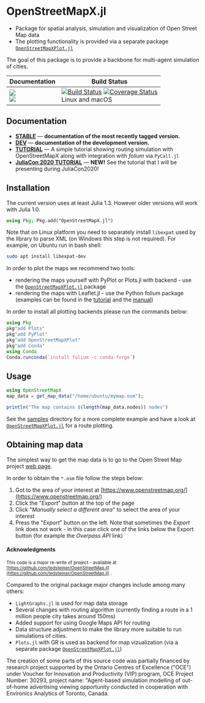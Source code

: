 # OpenStreetMapX.jl

* Package for spatial analysis, simulation and visualization of Open Street Map data 
* The plotting functionality is provided via a separate package [`OpenStreetMapXPlot.jl`](https://github.com/pszufe/OpenStreetMapXPlot.jl)

The goal of this package is to provide a backbone for multi-agent simulation of cities. 



| **Documentation** | **Build Status** |
|---------------|--------------|
|[![][docs-stable-img]][docs-stable-url] <br/> [![][docs-latest-img]][docs-dev-url]| [![Build Status][travis-img]][travis-url]  [![Coverage Status][codecov-img]][codecov-url] <br/> Linux and macOS |

## Documentation

- [**STABLE**][docs-stable-url] &mdash; **documentation of the most recently tagged version.**
- [**DEV**][docs-dev-url] &mdash; **documentation of the development version.**
- [**TUTORIAL**](https://pszufe.github.io/OpenStreetMapX_Tutorial/)  &mdash; A simple tutorial showing routing simulation with OpenStreetMapX along with integration with *folium* via `PyCall.jl`
- [**JuliaCon 2020 TUTORIAL**](https://pszufe.github.io/OpenStreetMapX_Tutorial/JuliaCon2020)  &mdash; **NEW!** See the tutorial that I will be presenting during JuliaCon2020!


[docs-latest-img]: https://img.shields.io/badge/docs-latest-blue.svg
[docs-stable-img]: https://img.shields.io/badge/docs-stable-blue.svg
[docs-dev-url]: https://pszufe.github.io/OpenStreetMapX.jl/dev
[docs-stable-url]: https://pszufe.github.io/OpenStreetMapX.jl/stable

[travis-img]: https://travis-ci.org/pszufe/OpenStreetMapX.jl.svg?branch=master
[travis-url]: https://travis-ci.org/pszufe/OpenStreetMapX.jl

[codecov-img]: https://coveralls.io/repos/github/pszufe/OpenStreetMapX.jl/badge.svg?branch=master
[codecov-url]: https://coveralls.io/github/pszufe/OpenStreetMapX.jl?branch=master

## Installation

The current version uses at least Julia 1.3. However older versions will work with Julia 1.0.

```julia
using Pkg; Pkg.add("OpenStreetMapX.jl")
```

Note that on Linux platform you need to separately install `libexpat` used by the library to parse XML (on Windows this step is not required). For example, on Ubuntu run in bash shell:
```bash
sudo apt install libexpat-dev
```

In order to plot the maps we recommend two tools:

  - rendering the maps yourself with PyPlot or Plots.jl with backend - use the [`OpenStreetMapXPlot.jl`](https://github.com/pszufe/OpenStreetMapXPlot.jl) package
  - rendering the maps with Leaflet.jl - use the Python folium package (examples can be found in the [tutorial](https://pszufe.github.io/OpenStreetMapX_Tutorial/) and the [manual](https://pszufe.github.io/OpenStreetMapX.jl/stable))

In order to install all plotting backends please run the commands below:
```julia
using Pkg
pkg"add Plots"
pkg"add PyPlot"
pkg"add OpenStreetMapXPlot"
pkg"add Conda"
using Conda
Conda.runconda(`install folium -c conda-forge`)
```


## Usage

```julia
using OpenStreetMapX
map_data = get_map_data("/home/ubuntu/mymap.osm");

println("The map contains $(length(map_data.nodes)) nodes")
```

See the [samples](https://github.com/pszufe/OpenStreetMapX.jl/tree/master/samples) directory for a more complete example and have a look at [`OpenStreetMapXPlot.jl`](https://github.com/pszufe/OpenStreetMapXPlot.jl) for a route plotting.  

## Obtaining map data

The simplest way to get the map data is to go to the Open Street Map project [web page](https://www.openstreetmap.org/).

In order to obtain the `*.osm` file follow the steps below:

1. Got to the area of your interest at [https://www.openstreetmap.org/](https://www.openstreetmap.org/)
2. Click the "*Export*" button at the top of the page
3. Click "*Manually select a different area*" to select the area of your interest
4. Press the "*Export*" button on the left. Note that sometimes the *Export* link does not work - in this case click one of the links below the Export button (for example the *Overpass API* link)




#### Acknowledgments
<sup>This code is a major re-write of project - available at [https://github.com/tedsteiner/OpenStreetMap.jl](https://github.com/tedsteiner/OpenStreetMap.jl) .


Compared to the original package major changes include among many others:

- `LightGraphs.jl` is used for map data storage
- Several changes with routing algorithm (currently finding a route in a 1 million people city takes around 150ms)
- Added support for using Google Maps API for routing
- Data structure adjustment to make the library more suitable to run simulations of cities. 
- `Plots.jl` with GR is used as backend for map vizualization (via a separate package   [`OpenStreetMapXPlot.jl`](https://github.com/pszufe/OpenStreetMapXPlot.jl))

The creation of some parts of this source code was partially financed by research project supported by the Ontario Centres of Excellence ("OCE") under Voucher for Innovation and Productivity (VIP) program, OCE Project Number: 30293, project name: "Agent-based simulation modelling of out-of-home advertising viewing opportunity conducted in cooperation with Environics Analytics of Toronto, Canada. </sup>


